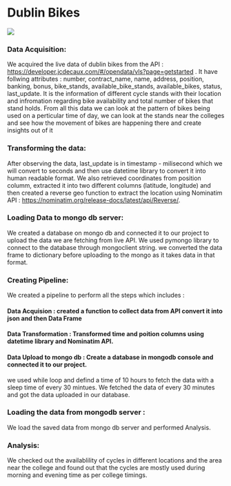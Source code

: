 # Dublin Bikes

![](https://seda.college/blog/wp-content/uploads/2018/10/dublin-bikes-1.jpg)

### Data Acquisition:

We acquired the live data of dublin bikes from the API : https://developer.jcdecaux.com/#/opendata/vls?page=getstarted .
It have follwing attributes : number, contract_name, name, address, position, banking, bonus, bike_stands, available_bike_stands, available_bikes, status, last_update.
It is the information of different cycle stands with their location and infromation regarding bike availability and total number of bikes that stand holds.
From all this data we can look at the pattern of bikes being used on a perticular time of day, we can look at the stands near the colleges and see how the movement of bikes are happening there and create insights out of it
 
### Transforming the data:

After observing the data, last_update is in timestamp - milisecond which we will convert to seconds and then use datetime library to convert it into human readable format.
We also retrieved coordinates from position columm, extracted it into two different columns (latitude, longitude) and then created a reverse geo function to extract the location using Nominatim API : https://nominatim.org/release-docs/latest/api/Reverse/.

### Loading Data to mongo db server:

We created a database on mongo db and connected it to our project to upload the data we are fetching from live API. We used pymongo library to connect to the database through mongoclient string. we converted the data frame to dictionary before uploading to the mongo as it takes data in that format.

### Creating Pipeline:

We created a pipeline to perform all the steps which includes : 

#### Data Acquision : created a function to collect data from API convert it into json and then Data Frame
#### Data Transformation : Transformed time and poition columns using datetime library and Nominatim API.
#### Data Upload to mongo db : Create a database in mongodb console and connected it to our project.

we used while loop and defind a time of 10 hours to fetch the data with a sleep time of every 30 mintues. We fetched the data of every 30 minutes and got the data uploaded in our database.

### Loading the data from mongodb server : 

We load the saved data from mongo db server and performed Analysis.

### Analysis:

We checked out the availablility of cycles in different locations and the area near the college and found out that the cycles are mostly used during morning and evening time as per college timings.
